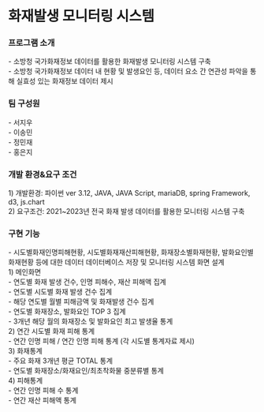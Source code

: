 <h1>화재발생 모니터링 시스템</h1>
<h3>프로그램 소개</h3>
- 소방청 국가화재정보 데이터를 활용한 화재발생 모니터링 시스템 구축 <br/>
- 소방청 국가화재정보 데이터 내 현황 및 발생요인 등, 데이터 요소 간 연관성 파악을 통해 실효성 있는 화재정보 데이터 제시 <br/>
<h3>팀 구성원</h3>
- 서지우<br/>
- 이송민<br/>
- 정민재<br/>
- 홍은지<br/>
<h3>개발 환경&요구 조건</h3>
1) 개발환경: 파이썬 ver 3.12, JAVA, JAVA Script, mariaDB, spring Framework, d3, js.chart<br/>
2) 요구조건: 2021~2023년 전국 화재 발생 데이터를 활용한 모니터링 시스템 구축<br/>
<h3>구현 기능</h3>
- 시도별화재인명피해현황, 시도별화재재산피해현황, 화재장소별화재현황, 발화요인별화재현황 등에 대한 데이터 데이터베이스 저장 및 모니터링 시스템 화면 설계<br/>
  1) 메인화면<br/>
    - 연도별 화재 발생 건수, 인명 피해수, 재산 피해액 집계<br/>
    - 연도별 시도별 화재 발생 건수 집계<br/>
    - 해당 연도별 월별 피해금액 및 화재발생 건수 집계<br/>
    - 연도별 화재장소, 발화요인 TOP 3 집계<br/>
    - 3개년 해당 월의 화재장소 및 발화요인 최고 발생율 통계<br/>
  2) 연간 시도별 화재 피해 통계<br/>
    - 연간 인명 피해 / 연간 인명 피해 통계 (각 시도별 통계자료 제시)<br/>
  3) 화재통계<br/>
    - 주요 화재 3개년 평균 TOTAL 통계<br/>
    - 연도별 화재장소/화재요인/최초착화물 중분류별 통계<br/>
  4) 피해통계<br/>
    - 연간 인명 피해 수 통계<br/>
    - 연간 재산 피해액 통계<br/>
